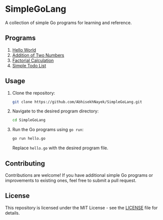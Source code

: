 # SimpleGoLang

A collection of simple Go programs for learning and reference.

## Programs
1. [Hello World](hello.go)
2. [Addition of Two Numbers](add.go)
3. [Factorial Calculation](factorial.go)
4. [Simple Todo List](todolist.go)

## Usage

1. Clone the repository:

   ```bash
   git clone https://github.com/AbhisekhNayek/SimpleGoLang.git
   ```

2. Navigate to the desired program directory:

   ```bash
   cd SimpleGoLang
   ```

3. Run the Go programs using `go run`:

   ```bash
   go run hello.go
   ```

   Replace `hello.go` with the desired program file.

## Contributing

Contributions are welcome! If you have additional simple Go programs or improvements to existing ones, feel free to submit a pull request.

## License

This repository is licensed under the MIT License - see the [LICENSE](LICENSE) file for details.

